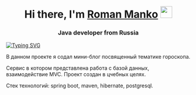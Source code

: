 <h1 align="center">Hi there, I'm <a href="" target="_blank">Roman Manko</a> 
<img src="https://github.com/blackcater/blackcater/raw/main/images/Hi.gif" height="32"/></h1>
<h3 align="center">Java developer from Russia </h3>

[![Typing SVG](https://readme-typing-svg.herokuapp.com?color=%2336BCF7&lines=Here+i+learning+how+to+make+web-blog)](https://git.io/typing-svg)

В данном проекте я содал мини-блог посвященный тематике гороскопа.

Cервис в котором представлена работа с базой данных, взаимодействие MVC. Проект создан в цчебных целях.

Стек технологий: spring boot, maven, hibernate, postgresql.

